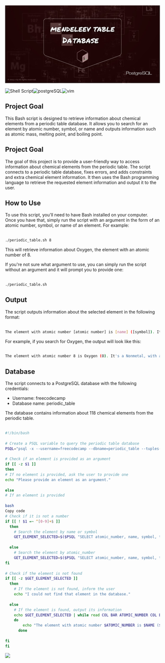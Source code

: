 ![banner](https://github.com/z-bj/Mendeleiv-elements-db-get/blob/master/Mendeleev%20Table%20Database.jpg)

![Shell Script](https://img.shields.io/badge/shell_script-%23121011.svg?style=for-the-badge&logo=gnu-bash&logoColor=white)![postgreSQL](https://camo.githubusercontent.com/281c069a2703e948b536500b9fd808cb4fb2496b3b66741db4013a2c89e91986/68747470733a2f2f696d672e736869656c64732e696f2f62616467652f506f737467726553514c2d3331363139323f7374796c653d666f722d7468652d6261646765266c6f676f3d706f737467726573716c266c6f676f436f6c6f723d7768697465)![vim](https://img.shields.io/badge/Vim-019733.svg?style=for-the-badge&logo=Vim&logoColor=white)


## Project Goal
This Bash script is designed to retrieve information about chemical elements from a periodic table database. It allows you to search for an element by atomic number, symbol, or name and outputs information such as atomic mass, melting point, and boiling point.

## Project Goal

The goal of this project is to provide a user-friendly way to access information about chemical elements from the periodic table. The script connects to a periodic table database, fixes errors, and adds constraints and extra chemical element information. It then uses the Bash programming language to retrieve the requested element information and output it to the user.

## How to Use

To use this script, you'll need to have Bash installed on your computer. Once you have that, simply run the script with an argument in the form of an atomic number, symbol, or name of an element. For example:

``` bash

./periodic_table.sh 8

```

This will retrieve information about Oxygen, the element with an atomic number of 8.

If you're not sure what argument to use, you can simply run the script without an argument and it will prompt you to provide one:

``` bash

./periodic_table.sh

```

## Output

The script outputs information about the selected element in the following format:

``` bash

The element with atomic number [atomic number] is [name] ([symbol]). It's a [type], with a mass of [atomic mass] amu. [name] has a melting point of [melting point] celsius and a boiling point of [boiling point] celsius.

```

For example, if you search for Oxygen, the output will look like this:

``` bash

The element with atomic number 8 is Oxygen (O). It's a Nonmetal, with a mass of 15.999 amu. Oxygen has a melting point of -218.79 celsius and a boiling point of -182.962 celsius.

```

## Database

The script connects to a PostgreSQL database with the following credentials:

-   Username: freecodecamp
-   Database name: periodic_table

The database contains information about 118 chemical elements from the periodic table.

``` bash

#!/bin/bash

# Create a PSQL variable to query the periodic table database
PSQL="psql -x --username=freecodecamp --dbname=periodic_table --tuples-only -c"

# Check if an element is provided as an argument
if [[ -z $1 ]]
then
# If no element is provided, ask the user to provide one
echo "Please provide an element as an argument."

else
# If an element is provided

bash
Copy code
# Check if it is not a number 
if [[ ! $1 =~ ^[0-9]+$ ]]
  then
    # Search the element by name or symbol
    GET_ELEMENT_SELECTED=$($PSQL "SELECT atomic_number, name, symbol, type, atomic_mass, melting_point_celsius, boiling_point_celsius FROM elements INNER JOIN properties USING(atomic_number) INNER JOIN types USING(type_id) WHERE symbol ILIKE '$1' OR name ILIKE '$1'")
  
  else
    # Search the element by atomic_number
    GET_ELEMENT_SELECTED=$($PSQL "SELECT atomic_number, name, symbol, type, atomic_mass, melting_point_celsius, boiling_point_celsius FROM elements INNER JOIN properties USING(atomic_number)INNER JOIN types USING(type_id) WHERE atomic_number=$1")
fi

# Check if the element is not found
if [[ -z $GET_ELEMENT_SELECTED ]]
  then
    # If the element is not found, inform the user
    echo "I could not find that element in the database."
  
  else
    # If the element is found, output its information
    echo $GET_ELEMENT_SELECTED | while read COL BAR ATOMIC_NUMBER COL BAR NAME COL BAR SYMBOL COL BAR TYPE COL BAR ATOMIC_MASS COL BAR MELTING_POINT COL BAR BOILING_POINT
    do
        echo "The element with atomic number $ATOMIC_NUMBER is $NAME ($SYMBOL). It's a $TYPE, with a mass of $ATOMIC_MASS amu. $NAME has a melting point of $MELTING_POINT celsius and a boiling point of $BOILING_POINT celsius."
      done

fi
fi


```



<img src="https://github.com/z-bj/Periodic-table-database/blob/master/science_parrot.gif" width="36">
